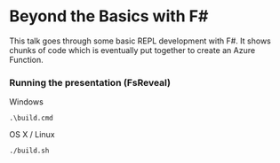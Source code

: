 # Beyond the Basics with F# #

This talk goes through some basic REPL development with F#. It shows chunks of code which is eventually put together to create an Azure Function.

### Running the presentation (FsReveal)

Windows

`.\build.cmd`

OS X / Linux

`./build.sh`
